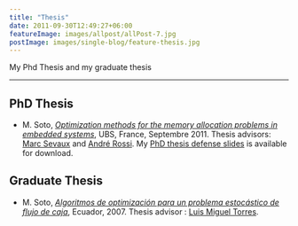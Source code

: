 ```yaml
---
title: "Thesis"
date: 2011-09-30T12:49:27+06:00
featureImage: images/allpost/allPost-7.jpg
postImage: images/single-blog/feature-thesis.jpg
---
```


My Phd Thesis and my graduate thesis 

---
## PhD Thesis

-   M. Soto, [*Optimization methods for the memory allocation problems in embedded systems*](/thesis/Th_MariaSotoLima.pdf), UBS, France, Septembre 2011. Thesis advisors: [Marc Sevaux](http://www-labsticc.univ-ubs.fr/~sevaux/) and [André Rossi](http://www-labsticc.univ-ubs.fr/~rossi/). My [PhD thesis defense slides](/thesis/PresentationThesis.pdf) is available for download.

## Graduate Thesis

-   M. Soto, [*Algoritmos de optimización para un problema estocástico de flujo de caja*](/thesis/tesisMSoto.pdf), Ecuador, 2007. Thesis advisor : [Luis Miguel Torres](http://www.math.epn.edu.ec/~ltorres/).